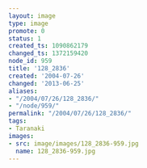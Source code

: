 ```yaml
---
layout: image
type: image
promote: 0
status: 1
created_ts: 1090862179
changed_ts: 1372159420
node_id: 959
title: '128_2836'
created: '2004-07-26'
changed: '2013-06-25'
aliases:
- "/2004/07/26/128_2836/"
- "/node/959/"
permalink: "/2004/07/26/128_2836/"
tags:
- Taranaki
images:
- src: image/images/128_2836-959.jpg
  name: 128_2836-959.jpg
---
```


